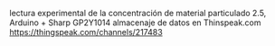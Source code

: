 lectura experimental de la concentración de material particulado 2.5, Arduino + Sharp GP2Y1014
almacenaje de datos en Thinspeak.com 
https://thingspeak.com/channels/217483
